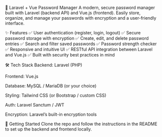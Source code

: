 🔐 Laravel + Vue Password Manager
A modern, secure password manager built with Laravel (backend API) and Vue.js (frontend). Easily store, organize, and manage your passwords with encryption and a user-friendly interface.

✨ Features
✅ User authentication (register, login, logout)
✅ Secure password storage with encryption
✅ Create, edit, and delete password entries
✅ Search and filter saved passwords
✅ Password strength checker
✅ Responsive and intuitive UI
✅ RESTful API integration between Laravel and Vue.js
✅ Built with security best practices in mind

🛠 Tech Stack
Backend: Laravel (PHP)

Frontend: Vue.js

Database: MySQL / MariaDB (or your choice)

Styling: Tailwind CSS (or Bootstrap / custom CSS)

Auth: Laravel Sanctum / JWT

Encryption: Laravel’s built-in encryption tools

🚀 Getting Started
Clone the repo and follow the instructions in the README to set up the backend and frontend locally.

